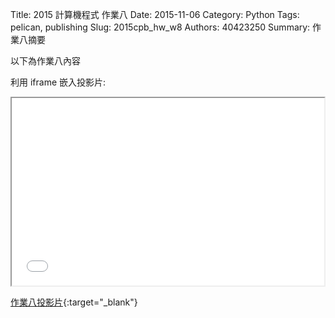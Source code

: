 Title: 2015 計算機程式 作業八
Date: 2015-11-06
Category: Python
Tags: pelican, publishing
Slug: 2015cpb_hw_w8
Authors: 40423250
Summary: 作業八摘要

以下為作業八內容

利用 iframe 嵌入投影片:

<iframe src="40423250_cp_w8_p.html" width="500" height="300"></iframe>

[作業八投影片](40423250_cp_w8_p.html){:target="_blank"}
